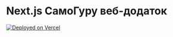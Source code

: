 # Next.js СамоГуру веб-додаток


[![Deployed on Vercel](https://img.shields.io/badge/Deployed%20on-Vercel-black?style=for-the-badge&logo=vercel)](https://vercel.com/magnuminventors-projects/v0-next-js-community-starter)
